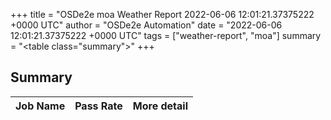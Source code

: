 +++
title = "OSDe2e moa Weather Report 2022-06-06 12:01:21.37375222 +0000 UTC"
author = "OSDe2e Automation"
date = "2022-06-06 12:01:21.37375222 +0000 UTC"
tags = ["weather-report", "moa"]
summary = "<table class=\"summary\"></table>"
+++
## Summary

| Job Name | Pass Rate | More detail |
|----------|-----------|-------------|




